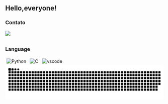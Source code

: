 ## Hello,everyone!

 ### Contato
<div> 
<a href = "mailto:matheusdiniz870@gmail.com"><img src="https://img.shields.io/badge/-Gmail-%23333?style=for-the-badge&logo=gmail&logoColor=red" target="_white"></a>

##
  
### Language
<p align="left">
	<img title="Python" alt="Python" src="https://user-images.githubusercontent.com/25181517/183423507-c056a6f9-1ba8-4312-a350-19bcbc5a8697.png" width="40" height="40" style="vertical-align:down; margin:4px"/>
 	<img title="C" alt="C" src="https://user-images.githubusercontent.com/25181517/192106070-46255bcf-65e6-4c6b-a296-bf8d0d8fb2a7.png" width="40" height="40" style="vertical-align:down; margin:4px"/>
  	<img title="vscode" alt="vscode" src="https://user-images.githubusercontent.com/25181517/192108891-d86b6220-e232-423a-bf5f-90903e6887c3.png" width="40" height="40" style="vertical-align:down; margin:4px"/>



<picture>
  <source media="(prefers-color-scheme: dark)" srcset="https://raw.githubusercontent.com/MarlisonSilva/MarlisonSilva/output/github-contribution-grid-snake-dark.svg">
  <source media="(prefers-color-scheme: light)" srcset="https://raw.githubusercontent.com/MarlisonSilva/MarlisonSilva/output/github-contribution-grid-snake.svg">
  <img alt="github contribution grid snake animation" src="https://raw.githubusercontent.com/MarlisonSilva/MarlisonSilva/output/github-contribution-grid-snake.svg">
</picture>
